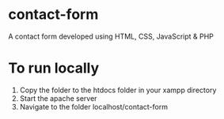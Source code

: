 # contact-form

A contact form developed using HTML, CSS, JavaScript &amp; PHP

# To run locally

1. Copy the folder to the htdocs folder in your xampp directory
2. Start the apache server
3. Navigate to the folder localhost/contact-form
